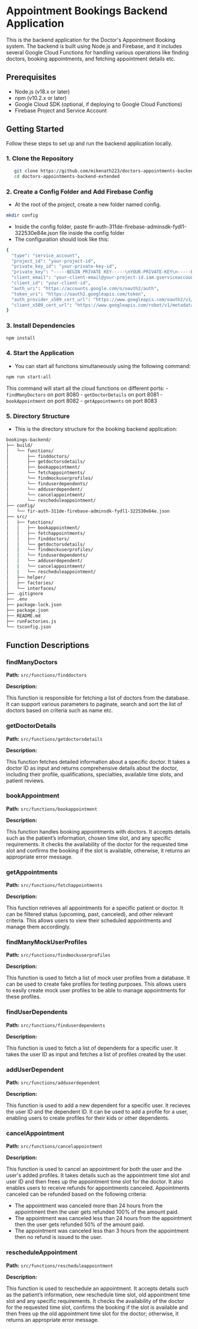 # Appointment Bookings Backend Application

This is the backend application for the Doctor's Appointment Booking system. The backend is built using Node.js and Firebase, and it includes several Google Cloud Functions for handling various operations like finding doctors, booking appointments, and fetching appointment details etc.

## Prerequisites

- Node.js (v18.x or later)
- npm (v10.2.x or later)
- Google Cloud SDK (optional, if deploying to Google Cloud Functions)
- Firebase Project and Service Account

## Getting Started

Follow these steps to set up and run the backend application locally.

### 1. Clone the Repository

```sh
   git clone https://github.com/mikenath223/doctors-appointments-backend-extended.git
   cd doctors-appointments-backend-extended
```

### 2. Create a Config Folder and Add Firebase Config

- At the root of the project, create a new folder named config.

```sh
mkdir config
```

- Inside the config folder, paste fir-auth-311de-firebase-adminsdk-fydl1-322530e84e.json file inside the config folder
- The configuration should look like this:

```sh
{
  "type": "service_account",
  "project_id": "your-project-id",
  "private_key_id": "your-private-key-id",
  "private_key": "-----BEGIN PRIVATE KEY-----\nYOUR-PRIVATE-KEY\n-----END PRIVATE KEY-----\n",
  "client_email": "your-client-email@your-project-id.iam.gserviceaccount.com",
  "client_id": "your-client-id",
  "auth_uri": "https://accounts.google.com/o/oauth2/auth",
  "token_uri": "https://oauth2.googleapis.com/token",
  "auth_provider_x509_cert_url": "https://www.googleapis.com/oauth2/v1/certs",
  "client_x509_cert_url": "https://www.googleapis.com/robot/v1/metadata/x509/your-client-email@your-project-id.iam.gserviceaccount.com"
}
```

### 3. Install Dependencies

```sh
npm install
```

### 4. Start the Application

- You can start all functions simultaneously using the following command:

```sh
npm run start:all
```

This command will start all the cloud functions on different ports: - `findManyDoctors` on port 8080 - `getDoctorDetails` on port 8081 - `bookAppointment` on port 8082 - `getAppointments` on port 8083

### 5. Directory Structure

- This is the directory structure for the booking backend application:

```sh
bookings-backend/
├── build/
│   └── functions/
│       ├── finddoctors/
│       ├── getdoctorsdetails/
│       ├── bookappointment/
│       └── fetchappointments/
│       └── findmockuserprofiles/
│       └── finduserdependents/
│       └── adduserdependent/
│       └── cancelappointment/
│       └── rescheduleappointment/
├── config/
│   └── fir-auth-311de-firebase-adminsdk-fydl1-322530e84e.json
├── src/
│   ├── functions/
│   │   ├── bookappointment/
│   │   ├── fetchappointments/
│   │   ├── finddoctors/
│   │   └── getdoctorsdetails/
│   |   └── findmockuserprofiles/
│   │   └── finduserdependents/
│   │   └── adduserdependent/
│   |   └── cancelappointment/
│   |   └── rescheduleappointment/
│   ├── helper/
│   ├── factories/
│   └── interfaces/
├── .gitignore
├── .env
├── package-lock.json
├── package.json
├── README.md
├── runFactories.js
└── tsconfig.json
```

## Function Descriptions

### findManyDoctors

**Path:** `src/functions/finddoctors`

**Description:**

This function is responsible for fetching a list of doctors from the database. It can support various parameters to paginate, search and sort the list of doctors based on criteria such as name etc.

### getDoctorDetails

**Path:** `src/functions/getdoctorsdetails`

**Description:**

This function fetches detailed information about a specific doctor. It takes a doctor ID as input and returns comprehensive details about the doctor, including their profile, qualifications, specialties, available time slots, and patient reviews.

### bookAppointment

**Path:** `src/functions/bookappointment`

**Description:**

This function handles booking appointments with doctors. It accepts details such as the patient’s information, chosen time slot, and any specific requirements. It checks the availability of the doctor for the requested time slot and confirms the booking if the slot is available, otherwise, it returns an appropriate error message.

### getAppointments

**Path:** `src/functions/fetchappointments`

**Description:**

This function retrieves all appointments for a specific patient or doctor. It can be filtered status (upcoming, past, canceled), and other relevant criteria. This allows users to view their scheduled appointments and manage them accordingly.

### findManyMockUserProfiles

**Path:** `src/functions/findmockuserprofiles`

**Description:**

This function is used to fetch a list of mock user profiles from a database. It can be used to create fake profiles for testing purposes. This allows users to easily create mock user profiles to be able to manage appointments for these profiles.

### findUserDependents

**Path:** `src/functions/finduserdependents`

**Description:**

This function is used to fetch a list of dependents for a specific user. It takes the user ID as input and fetches a list of profiles created by the user.

### addUserDependent

**Path:** `src/functions/adduserdependent`

**Description:**

This function is used to add a new dependent for a specific user. It recieves the user ID and the dependent ID. It can be used to add a profile for a user, enabling users to create profiles for their kids or other dependents.

### cancelAppointment

**Path:** `src/functions/cancelappointment`

**Description:**

This function is used to cancel an appointment for both the user and the user's added profiles. It takes details such as the appointment time slot and user ID and then frees up the appointment time slot for the doctor. It also enables users to receive refunds for appointments canceled. Appointments canceled can be refunded based on the following criteria:

- The appointment was canceled more than 24 hours from the appointment then the user gets refunded 100% of the amount paid.
- The appointment was canceled less than 24 hours from the appointment then the user gets refunded 50% of the amount paid.
- The appointment was canceled less than 3 hours from the appointment then no refund is issued to the user.

### rescheduleAppointment

**Path:** `src/functions/rescheduleappointment`

**Description:**

This function is used to reschedule an appointment. It accepts details such as the patient’s information, new reschedule time slot, old appointment time slot and any specific requirements. It checks the availability of the doctor for the requested time slot, confirms the booking if the slot is available and then frees up the old appointment time slot for the doctor; otherwise, it returns an appropriate error message.


